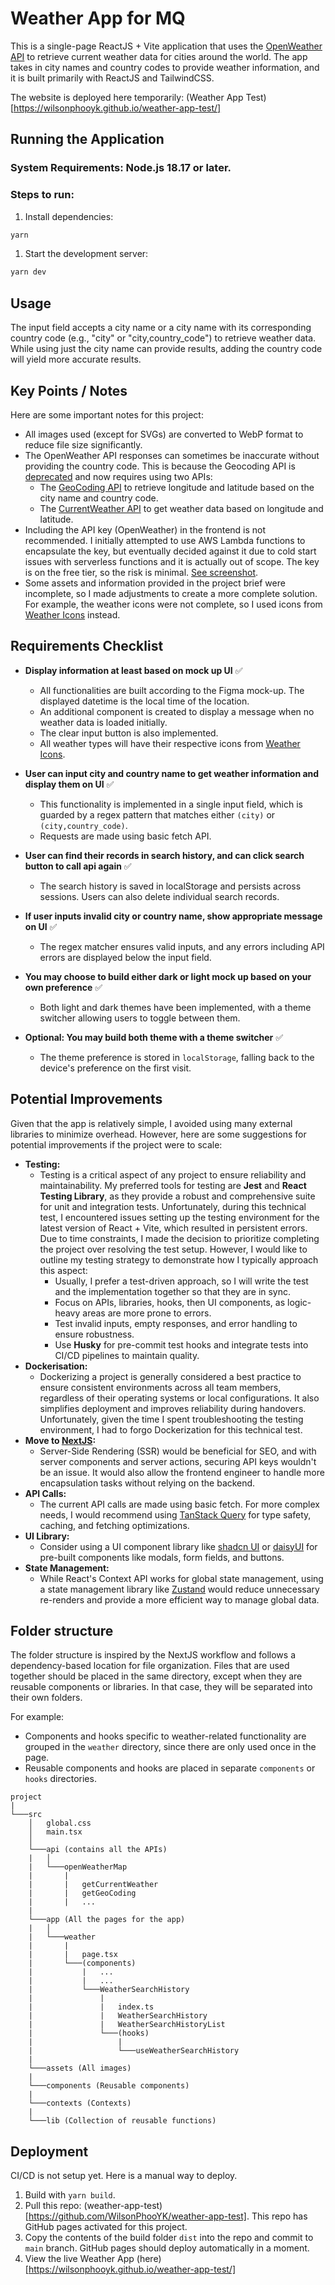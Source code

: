 # Weather App for MQ

This is a single-page ReactJS + Vite application that uses the [OpenWeather API](https://openweathermap.org/api) to retrieve current weather data for cities around the world. The app takes in city names and country codes to provide weather information, and it is built primarily with ReactJS and TailwindCSS.

The website is deployed here temporarily: (Weather App Test)[https://wilsonphooyk.github.io/weather-app-test/]

## Running the Application

### System Requirements: Node.js 18.17 or later.

### Steps to run:
1. Install dependencies:
```bash
yarn
```
1. Start the development server:
```bash
yarn dev
```

## Usage

The input field accepts a city name or a city name with its corresponding country code (e.g., "city" or "city,country_code") to retrieve weather data. While using just the city name can provide results, adding the country code will yield more accurate results.

## Key Points / Notes

Here are some important notes for this project:

- All images used (except for SVGs) are converted to WebP format to reduce file size significantly.
- The OpenWeather API responses can sometimes be inaccurate without providing the country code. This is because the Geocoding API is [deprecated](https://openweathermap.org/current#builtin) and now requires using two APIs:
  - The [GeoCoding API](https://openweathermap.org/api/geocoding-api) to retrieve longitude and latitude based on the city name and country code.
  - The [CurrentWeather API](https://openweathermap.org/current) to get weather data based on longitude and latitude.
- Including the API key (OpenWeather) in the frontend is not recommended. I initially attempted to use AWS Lambda functions to encapsulate the key, but eventually decided against it due to cold start issues with serverless functions and it is actually out of scope. The key is on the free tier, so the risk is minimal. [See screenshot](./docs/lambda.png).
- Some assets and information provided in the project brief were incomplete, so I made adjustments to create a more complete solution. For example, the weather icons were not complete, so I used icons from [Weather Icons](https://openweathermap.org/weather-conditions) instead.

## Requirements Checklist

- **Display information at least based on mock up UI** ✅
  - All functionalities are built according to the Figma mock-up. The displayed datetime is the local time of the location.
  - An additional component is created to display a message when no weather data is loaded initially.
  - The clear input button is also implemented.
  - All weather types will have their respective icons from [Weather Icons](https://openweathermap.org/weather-conditions).

- **User can input city and country name to get weather information and display them on UI** ✅
  - This functionality is implemented in a single input field, which is guarded by a regex pattern that matches either `(city)` or `(city,country_code)`.
  - Requests are made using basic fetch API.

- **User can find their records in search history, and can click search button to call api again** ✅
  - The search history is saved in localStorage and persists across sessions. Users can also delete individual search records.

- **If user inputs invalid city or country name, show appropriate message on UI** ✅
  - The regex matcher ensures valid inputs, and any errors including API errors are displayed below the input field.

- **You may choose to build either dark or light mock up based on your own preference** ✅
  - Both light and dark themes have been implemented, with a theme switcher allowing users to toggle between them.

- **Optional: You may build both theme with a theme switcher** ✅
  - The theme preference is stored in `localStorage`, falling back to the device's preference on the first visit.

## Potential Improvements

Given that the app is relatively simple, I avoided using many external libraries to minimize overhead. However, here are some suggestions for potential improvements if the project were to scale:

- **Testing:**
  - Testing is a critical aspect of any project to ensure reliability and maintainability. My preferred tools for testing are **Jest** and **React Testing Library**, as they provide a robust and comprehensive suite for unit and integration tests.
  Unfortunately, during this technical test, I encountered issues setting up the testing environment for the latest version of React + Vite, which resulted in persistent errors. Due to time constraints, I made the decision to prioritize completing the project over resolving the test setup. However, I would like to outline my testing strategy to demonstrate how I typically approach this aspect:
    - Usually, I prefer a test-driven approach, so I will write the test and the implementation together so that they are in sync.
    - Focus on APIs, libraries, hooks, then UI components, as logic-heavy areas are more prone to errors.
    - Test invalid inputs, empty responses, and error handling to ensure robustness.
    - Use **Husky** for pre-commit test hooks and integrate tests into CI/CD pipelines to maintain quality.
- **Dockerisation:**
  - Dockerizing a project is generally considered a best practice to ensure consistent environments across all team members, regardless of their operating systems or local configurations. It also simplifies deployment and improves reliability during handovers. Unfortunately, given the time I spent troubleshooting the testing environment, I had to forgo Dockerization for this technical test.
- **Move to [NextJS](https://nextjs.org/):**
  - Server-Side Rendering (SSR) would be beneficial for SEO, and with server components and server actions, securing API keys wouldn't be an issue. It would also allow the frontend engineer to handle more encapsulation tasks without relying on the backend.
- **API Calls:**
  - The current API calls are made using basic fetch. For more complex needs, I would recommend using [TanStack Query](https://tanstack.com/query/latest/docs/framework/react/overview) for type safety, caching, and fetching optimizations.
- **UI Library:**
  - Consider using a UI component library like [shadcn UI](https://ui.shadcn.com/) or [daisyUI](https://daisyui.com/) for pre-built components like modals, form fields, and buttons.
- **State Management:**
  - While React's Context API works for global state management, using a state management library like [Zustand](https://zustand.docs.pmnd.rs/getting-started/introduction) would reduce unnecessary re-renders and provide a more efficient way to manage global data.


## Folder structure

The folder structure is inspired by the NextJS workflow and follows a dependency-based location for file organization. Files that are used together should be placed in the same directory, except when they are reusable components or libraries. In that case, they will be separated into their own folders.

For example:

- Components and hooks specific to weather-related functionality are grouped in the `weather` directory, since there are only used once in the page.
- Reusable components and hooks are placed in separate `components` or `hooks` directories.

```
project
|
└───src
    │   global.css
    │   main.tsx
    │
    └───api (contains all the APIs)
    |   │   
    |   └───openWeatherMap
    |       |   
    |       |   getCurrentWeather
    |       |   getGeoCoding
    |       |   ...
    |       
    └───app (All the pages for the app)
    |   │   
    |   └───weather
    |       |   
    |       |   page.tsx
    |       └───(components)
    |           |   ...
    |           |   ...
    |           └───WeatherSearchHistory
    |               |
    |               |   index.ts
    |               |   WeatherSearchHistory
    |               |   WeatherSearchHistoryList
    |               └───(hooks)
    |                   |
    |                   └───useWeatherSearchHistory
    |
    └───assets (All images)
    |
    └───components (Reusable components)
    |
    └───contexts (Contexts)
    |
    └───lib (Collection of reusable functions)
```

## Deployment

CI/CD is not setup yet. Here is a manual way to deploy.

1. Build with `yarn build`.
2. Pull this repo: (weather-app-test)[https://github.com/WilsonPhooYK/weather-app-test]. This repo has GitHub pages activated for this project.
3. Copy the contents of the build folder `dist` into the repo and commit to `main` branch. GitHub pages should deploy automatically in a moment.
4. View the live Weather App (here)[https://wilsonphooyk.github.io/weather-app-test/]
